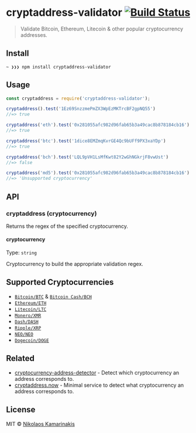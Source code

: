 # cryptaddress-validator [![Build Status](https://travis-ci.org/k4m4/cryptaddress-validator.svg?branch=master)](https://travis-ci.org/k4m4/cryptaddress-validator)

> Validate Bitcoin, Ethereum, Litecoin & other popular cryptocurrency addresses.


## Install

```
~ ❯❯❯ npm install cryptaddress-validator
```


## Usage

```js
const cryptaddress = require('cryptaddress-validator');

cryptaddress().test('1Ez69SnzzmePmZX3WpEzMKTrcBF2gpNQ55')
//=> true

cryptaddress('eth').test('0x281055afc982d96fab65b3a49cac8b878184cb16')
//=> true

cryptaddress('btc').test('1dice8EMZmqKvrGE4Qc9bUFf9PX3xaYDp')
//=> true

cryptaddress('bch').test('LQL9pVH1LsMfKwt82Y2wGhNGkrjF8vwUst')
//=> false

cryptaddress('md5').test('0x281055afc982d96fab65b3a49cac8b878184cb16')
//=> 'Unsupported cryptocurrency'
```


## API

### cryptaddress (cryptocurrency)

Returns the regex of the specified cryptocurrency.

#### cryptocurrency

Type: `string`

Cryptocurrency to build the appropriate validation regex.


## Supported Cryptocurrencies

- [`Bitcoin/BTC`](https://github.com/kevva/bitcoin-regex) & [`Bitcoin Cash/BCH`](https://github.com/k4m4/bitcoincash-regex)
- [`Ethereum/ETH`](https://github.com/k4m4/ethereum-regex)
- [`Litecoin/LTC`](https://github.com/k4m4/litecoin-regex)
- [`Monero/XMR`](https://github.com/k4m4/monero-regex)
- [`Dash/DASH`](https://github.com/k4m4/dash-regex)
- [`Ripple/XRP`](https://github.com/k4m4/ripple-regex)
- [`NEO/NEO`](https://github.com/k4m4/neo-regex)
- [`Dogecoin/DOGE`](https://github.com/k4m4/dogecoin-regex)


## Related

- [cryptocurrency-address-detector](https://github.com/k4m4/cryptocurrency-address-detector) - Detect which cryptocurrency an address corresponds to.
- [cryptaddress.now](https://github.com/k4m4/cryptaddress.now) - Minimal service to detect what cryptocurrency an address corresponds to. 


## License

MIT © [Nikolaos Kamarinakis](https://nikolaskama.me)